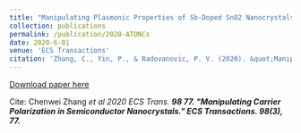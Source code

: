 ```yaml
---
title: "Manipulating Plasmonic Properties of Sb-Doped SnO2 Nanocrystals by Controlling Dopant Oxidation State via Synthesis Method and Processing Conditions"
collection: publications
permalink: /publication/2020-ATONCs
date: 2020-6-01
venue: 'ECS Transactions'
citation: 'Zhang, C., Yin, P., & Radovanovic, P. V. (2020). &quot;Manipulating Carrier Polarization in Semiconductor Nanocrystals.&quot; <i>ECS Transactions</i>. 98(3), 77. doi:10.1149/09803.0077ecst'
---
```


[Download paper here](https://doi.org/10.1149/09803.0077ecst)

Cite: Chenwei Zhang <i>et al<i> 2020 <i>ECS Trans.<i> <b>98<b> 77. "Manipulating Carrier Polarization in Semiconductor Nanocrystals." <i>ECS Transactions</i>. 98(3), 77.

